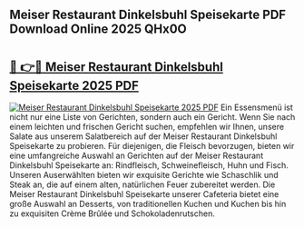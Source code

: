 ## Meiser Restaurant Dinkelsbuhl Speisekarte PDF Download Online 2025 QHx0O

# <h2><a href="http://gc5yrs.nevu.top/?p=Meiser+Restaurant+Dinkelsbuhl+Speisekarte">🔗 👉🔴 Meiser Restaurant Dinkelsbuhl Speisekarte 2025 PDF</a></h2>

[![Meiser Restaurant Dinkelsbuhl Speisekarte 2025 PDF](https://i.imgur.com/dBaPXMq.png)](http://gc5yrs.nevu.top/?p=Meiser+Restaurant+Dinkelsbuhl+Speisekarte)
Ein Essensmenü ist nicht nur eine Liste von Gerichten, sondern auch ein Gericht. Wenn Sie nach einem leichten und frischen Gericht suchen, empfehlen wir Ihnen, unsere Salate aus unserem Salatbereich auf der Meiser Restaurant Dinkelsbuhl Speisekarte zu probieren. Für diejenigen, die Fleisch bevorzugen, bieten wir eine umfangreiche Auswahl an Gerichten auf der Meiser Restaurant Dinkelsbuhl Speisekarte an: Rindfleisch, Schweinefleisch, Huhn und Fisch. Unseren Auserwählten bieten wir exquisite Gerichte wie Schaschlik und Steak an, die auf einem alten, natürlichen Feuer zubereitet werden. Die Meiser Restaurant Dinkelsbuhl Speisekarte unserer Cafeteria bietet eine große Auswahl an Desserts, von traditionellen Kuchen und Kuchen bis hin zu exquisiten Crème Brûlée und Schokoladenrutschen.

